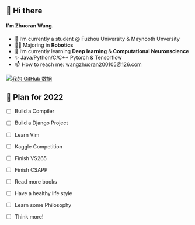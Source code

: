 ## 👋 Hi there 

#### I'm Zhuoran Wang.

- 🔭 I’m currently a student @ Fuzhou University & Maynooth Unversity
- 👨‍🎓 Majoring in **Robotics** 
- 🌱 I’m currently learning **Deep learning** & **Computational Neuronscience**
- ✨ Java/Python/C/C++   Pytorch & Tensorflow
- 📫 How to reach me: wangzhuoran200105@126.com

  
[![我的 GitHub 数据](https://github-readme-stats.vercel.app/api?username=wang-zhuoran)]()

## 🎯 Plan for 2022
- [ ] Build a Compiler
- [ ] Build a Django Project
- [ ] Learn Vim
- [ ] Kaggle Competition
- [ ] Finish VS265
- [ ] Finish CSAPP
- [ ] Read more books
- [ ] Have a healthy life style
- [ ] Learn some Philosophy
- [ ] Think more!


